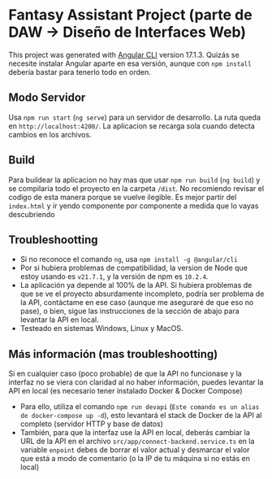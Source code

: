 # Fantasy Assistant Project (parte de DAW -> Diseño de Interfaces Web)

This project was generated with [Angular CLI](https://github.com/angular/angular-cli) version 17.1.3. 
Quizás se necesite instalar Angular aparte en esa versión, aunque con `npm install` debería bastar para tenerlo todo en orden. 

## Modo Servidor
Usa `npm run start` (`ng serve`)  para un servidor de desarrollo. La ruta queda en `http://localhost:4200/`. La aplicacion se recarga sola cuando detecta cambios en los archivos.

## Build
Para buildear la aplicacion no hay mas que usar `npm run build` (`ng build`) y se compilaria todo el proyecto en la carpeta `/dist`. No recomiendo revisar el codigo de esta manera porque se vuelve ilegible. Es mejor partir del `index.html` y ir yendo componente por componente a medida que lo vayas descubriendo

## Troubleshootting
- Si no reconoce el comando `ng`, usa `npm install -g @angular/cli`
- Por si hubiera problemas de compatibilidad, la version de Node que estoy usando es `v21.7.1`, y la versión de npm es `10.2.4`.
- La aplicación ya depende al 100% de la API. Si hubiera problemas de que se ve el proyecto absurdamente incompleto, podría ser problema de la API, contáctame en ese caso (aunque me aseguraré de que eso no pase), o bien, sigue las instrucciones de la sección de abajo para levantar la API en local.
- Testeado en sistemas Windows, Linux y MacOS.

## Más información (mas troubleshootting)
Si en cualquier caso (poco probable) de que la API no funcionase y la interfaz no se viera con claridad al no haber información, puedes levantar la API en local (es necesario tener instalado Docker & Docker Compose)

- Para ello, utiliza el comando `npm run devapi` (`Este comando es un alias de docker-compose up -d`), esto levantará el stack de Docker de la API al completo (servidor HTTP y base de datos)
- También, para que la interfaz use la API en local, deberás cambiar la URL de la API en el archivo `src/app/connect-backend.service.ts` en la variable `enpoint` debes de borrar el valor actual y desmarcar el valor que está a modo de comentario (o la IP de tu máquina si no estás en local)
